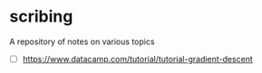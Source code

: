 # scribing
A repository of notes on various topics
- [ ] https://www.datacamp.com/tutorial/tutorial-gradient-descent
